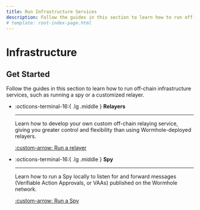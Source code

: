 ```yaml
---
title: Run Infrastructure Services
description: Follow the guides in this section to learn how to run off-chain infrastructure services, such as running a spy or a customized relayer.
# template: root-index-page.html
---
```


# Infrastructure

## Get Started

Follow the guides in this section to learn how to run off-chain infrastructure services, such as running a spy or a customized relayer.

<div class="grid cards" markdown>

-   :octicons-terminal-16:{ .lg .middle } **Relayers**

    ---

    Learn how to develop your own custom off-chain relaying service, giving you greater control and flexibility than using Wormhole-deployed relayers.

    [:custom-arrow: Run a relayer](/docs/infrastructure/relayers/run-relayer/)

</div>

<div class="grid cards" markdown>

-   :octicons-terminal-16:{ .lg .middle } **Spy**

    ---

    Learn how to run a Spy locally to listen for and forward messages (Verifiable Action Approvals, or VAAs) published on the Wormhole network.

    [:custom-arrow: Run a Spy](/docs/infrastructure/spy/run-spy/)

</div>
